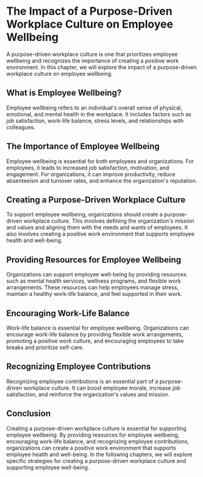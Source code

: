 The Impact of a Purpose-Driven Workplace Culture on Employee Wellbeing
================================================================================================================

A purpose-driven workplace culture is one that prioritizes employee wellbeing and recognizes the importance of creating a positive work environment. In this chapter, we will explore the impact of a purpose-driven workplace culture on employee wellbeing.

What is Employee Wellbeing?
---------------------------

Employee wellbeing refers to an individual's overall sense of physical, emotional, and mental health in the workplace. It includes factors such as job satisfaction, work-life balance, stress levels, and relationships with colleagues.

The Importance of Employee Wellbeing
------------------------------------

Employee wellbeing is essential for both employees and organizations. For employees, it leads to increased job satisfaction, motivation, and engagement. For organizations, it can improve productivity, reduce absenteeism and turnover rates, and enhance the organization's reputation.

Creating a Purpose-Driven Workplace Culture
-------------------------------------------

To support employee wellbeing, organizations should create a purpose-driven workplace culture. This involves defining the organization's mission and values and aligning them with the needs and wants of employees. It also involves creating a positive work environment that supports employee health and well-being.

Providing Resources for Employee Wellbeing
------------------------------------------

Organizations can support employee well-being by providing resources such as mental health services, wellness programs, and flexible work arrangements. These resources can help employees manage stress, maintain a healthy work-life balance, and feel supported in their work.

Encouraging Work-Life Balance
-----------------------------

Work-life balance is essential for employee wellbeing. Organizations can encourage work-life balance by providing flexible work arrangements, promoting a positive work culture, and encouraging employees to take breaks and prioritize self-care.

Recognizing Employee Contributions
----------------------------------

Recognizing employee contributions is an essential part of a purpose-driven workplace culture. It can boost employee morale, increase job satisfaction, and reinforce the organization's values and mission.

Conclusion
----------

Creating a purpose-driven workplace culture is essential for supporting employee wellbeing. By providing resources for employee wellbeing, encouraging work-life balance, and recognizing employee contributions, organizations can create a positive work environment that supports employee health and well-being. In the following chapters, we will explore specific strategies for creating a purpose-driven workplace culture and supporting employee well-being.
